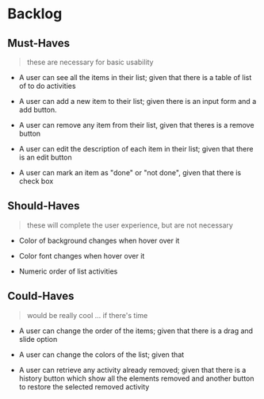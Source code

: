 # Backlog

## Must-Haves

> these are necessary for basic usability
 
- A user can see all the items in their list; given that there is a table of list of to do activities

- A user can add a new item to their list; given there is an input form and a add button.

- A user can remove any item from their list, given that theres is a remove button

- A user can edit the description of each item in their list; given that there is an edit button

- A user can mark an item as "done" or "not done", given that there is check box

## Should-Haves

> these will complete the user experience, but are not necessary

- Color of background changes when hover over it
  
- Color font changes when hover over it

- Numeric order of list activities

## Could-Haves

> would be really cool ... if there's time

- A user can change the order of the items; given that there is a drag and slide option
  
- A user can change the colors of the list; given that

- A user can retrieve any activity already removed; given that there is a history button which show all the elements removed  and another button to restore the selected removed activity